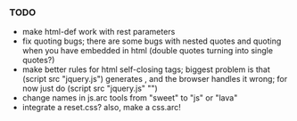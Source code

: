 ### TODO

- make html-def work with rest parameters
- fix quoting bugs; there are some bugs with nested quotes
  and quoting when you have embedded in html (double quotes
  turning into single quotes?)
- make better rules for html self-closing tags; biggest
  problem is that  (script src "jquery.js")  generates
  <script src="jquery.js" /> instead of  
  <script src="jquery.js"></script>, and the browser handles
  it wrong; for now just do  (script src "jquery.js" "")
- change names in js.arc tools from "sweet" to "js" or "lava"
- integrate a reset.css? also, make a css.arc!
